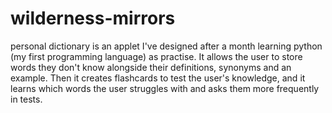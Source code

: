 # wilderness-mirrors
personal dictionary is an applet I've designed after a month learning python (my first programming language) as practise. It allows the user to store words they don't know alongside their definitions, synonyms and an example. Then it creates flashcards to test the user's knowledge, and it learns which words the user struggles with and asks them more frequently in tests.
